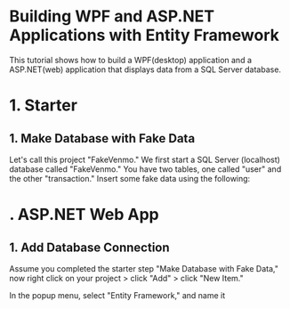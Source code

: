 # Building WPF and ASP.NET Applications with Entity Framework

This tutorial shows how to build a WPF(desktop) application and a ASP.NET(web) application that displays data from a SQL Server database. 

# 1. Starter

## 1. Make Database with Fake Data

Let's call this project "FakeVenmo." We first start a SQL Server (localhost) database called "FakeVenmo." You have two tables, one called "user" and the other "transaction." Insert some fake data using the following:

# . ASP.NET Web App

## 1. Add Database Connection

Assume you completed the starter step "Make Database with Fake Data," now right click on your project > click "Add" > click "New Item."

In the popup menu, select "Entity Framework," and name it 
